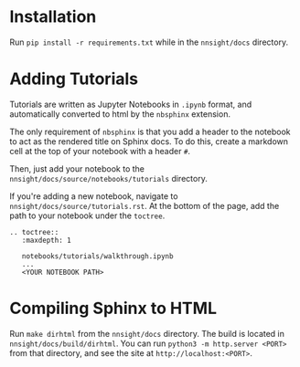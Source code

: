 # Installation 

Run `pip install -r requirements.txt` while in the `nnsight/docs` directory. 

# Adding Tutorials

Tutorials are written as Jupyter Notebooks in `.ipynb` format, and automatically converted to html by the `nbsphinx` extension. 

The only requirement of `nbsphinx` is that you add a header to the notebook to act as the rendered title on Sphinx docs. To do this, create a markdown cell at the top of your notebook with a header `#`. 

Then, just add your notebook to the `nnsight/docs/source/notebooks/tutorials` directory. 

If you're adding a new notebook, navigate to `nnsight/docs/source/tutorials.rst`. At the bottom of the page, add the path to your notebook under the `toctree`.

```
.. toctree::
   :maxdepth: 1

   notebooks/tutorials/walkthrough.ipynb
   ...
   <YOUR NOTEBOOK PATH>

```

# Compiling Sphinx to HTML

Run `make dirhtml` from the `nnsight/docs` directory. The build is located in `nnsight/docs/build/dirhtml`. You can run `python3 -m http.server <PORT>` from that directory, and see the site at `http://localhost:<PORT>`.
